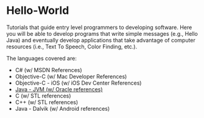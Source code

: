Hello-World
===========

Tutorials that guide entry level programmers to developing software. Here you will be able to develop programs that write simple messages (e.g., Hello Java) and eventually develop applications that take advantage of computer resources (i.e., Text To Speech, Color Finding, etc.).

The languages covered are:
- C# (w/ MSDN References)
- Objective-C (w/ Mac Developer References)
- Objective-C - iOS (w/ iOS Dev Center References)
- [Java - JVM (w/ Oracle references)](https://github.com/cdm2012/Hello-World/wiki/Hello-Java)
- C (w/ STL references)
- C++ (w/ STL references)
- Java - Dalvik (w/ Android references)